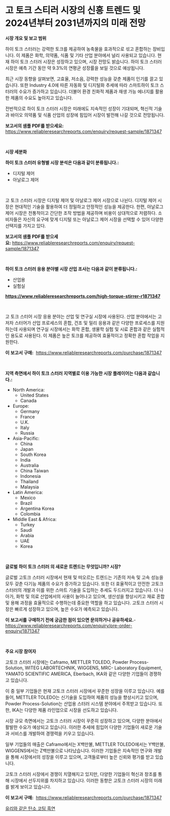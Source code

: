 <p><h1>고 토크 스티러 시장의 신흥 트렌드 및 2024년부터 2031년까지의 미래 전망</h1></p><p><strong>시장 개요 및 보고 범위</strong></p>
<p><p>하이 토크 스터러는 강력한 토크를 제공하여 농축물을 효과적으로 섞고 혼합하는 장비입니다. 이 제품은 화학, 의약품, 식품 및 기타 산업 분야에서 널리 사용되고 있습니다. 현재 하이 토크 스터러 시장은 성장하고 있으며, 시장 전망도 밝습니다. 하이 토크 스터러 시장은 예측 기간 동안 약 9.3%의 연평균 성장률을 보일 것으로 예상됩니다.</p><p>최근 시장 동향을 살펴보면, 고효율, 저소음, 강력한 성능을 갖춘 제품이 인기를 끌고 있습니다. 또한 Industry 4.0에 따른 자동화 및 디지털화 추세에 따라 스마트하이 토크 스터러의 수요가 증가하고 있습니다. 더불어 환경 친화적 제품과 재생 가능 에너지를 활용한 제품의 수요도 높아지고 있습니다.</p><p>전반적으로 하이 토크 스터러 시장은 미래에도 지속적인 성장이 기대되며, 혁신적 기술과 바이오 의약품 및 식품 산업의 성장에 힘입어 시장이 발전해 나갈 것으로 전망됩니다.</p></p>
<p><strong>보고서의 샘플 PDF를 받으세요:</strong> <a href="https://www.reliableresearchreports.com/enquiry/request-sample/1871347">https://www.reliableresearchreports.com/enquiry/request-sample/1871347</a></p>
<p>&nbsp;</p>
<p><strong>시장 세분화</strong></p>
<p><strong>하이 토크 스터러 유형별 시장 분석은 다음과 같이 분류됩니다.:</strong></p>
<p><ul><li>디지털 제어</li><li>아날로그 제어</li></ul></p>
<p>&nbsp;</p>
<p><p>고 토크 스터러 시장은 디지털 제어 및 아날로그 제어 시장으로 나뉜다. 디지털 제어 시장은 현대적인 기술을 활용하여 더 정밀하고 안정적인 성능을 제공한다. 한편, 아날로그 제어 시장은 전통적이고 간단한 조작 방법을 제공하며 비용이 상대적으로 저렴하다. 소비자들은 자신의 요구에 맞게 디지털 또는 아날로그 제어 시장을 선택할 수 있어 다양한 선택지를 가지고 있다.</p></p>
<p><strong>보고서의 샘플 PDF를 받으세요:</strong>&nbsp;<a href="https://www.reliableresearchreports.com/enquiry/request-sample/1871347">https://www.reliableresearchreports.com/enquiry/request-sample/1871347</a></p>
<p>&nbsp;</p>
<p><strong> 하이 토크 스터러 응용 분야별 시장 산업 조사는 다음과 같이 분류됩니다.:</strong></p>
<p><ul><li>산업용</li><li>실험실</li></ul></p>
<p><strong><a href="https://www.reliableresearchreports.com/high-torque-stirrer-r1871347">https://www.reliableresearchreports.com/high-torque-stirrer-r1871347</a></strong></p>
<p>&nbsp;</p>
<p><p>고 토크 스터어 시장 응용 분야는 산업 및 연구실 시장에 사용된다. 산업 분야에서는 고저차 스터어가 산업 프로세스의 혼합, 건조 및 밀리 응용과 같은 다양한 프로세스를 지원하는데 사용되며 연구실 시장에서는 화학 혼합, 생물학 실험 및 시료 혼합과 같은 실험적인 용도로 사용된다. 이 제품은 높은 토크를 제공하여 효율적이고 정확한 혼합 작업을 지원한다.</p></p>
<p><strong>이 보고서 구매:</strong>&nbsp; <a href="https://www.reliableresearchreports.com/purchase/1871347">https://www.reliableresearchreports.com/purchase/1871347</a></p>
<p>&nbsp;</p>
<p><strong>지역 측면에서 하이 토크 스터러 지역별로 이용 가능한 시장 플레이어는 다음과 같습니다.:</strong></p>
<p><ul>
    <li>
        North America:
        <ul>
            <li>United States</li>
            <li>Canada</li>
        </ul>
    </li>
    <li>
        Europe:
        <ul>
            <li>Germany</li>
            <li>France</li>
            <li>U.K.</li>
            <li>Italy</li>
            <li>Russia</li>
        </ul>
    </li>
    <li>
        Asia-Pacific:
        <ul>
            <li>China</li>
            <li>Japan</li>
            <li>South Korea</li>
            <li>India</li>
            <li>Australia</li>
            <li>China Taiwan</li>
            <li>Indonesia</li>
            <li>Thailand</li>
            <li>Malaysia</li>
        </ul>
    </li>
    <li>
        Latin America:
        <ul>
            <li>Mexico</li>
            <li>Brazil</li>
            <li>Argentina Korea</li>
            <li>Colombia</li>
        </ul>
    </li>
    <li>
        Middle East & Africa:
        <ul>
            <li>Turkey</li>
            <li>Saudi</li>
            <li>Arabia</li>
            <li>UAE</li>
            <li>Korea</li>
        </ul>
    </li>
    </ul></p>
<p>&nbsp;</p>
<p><strong>글로벌 하이 토크 스터러 의 새로운 트렌드는 무엇입니까? 시장?</strong></p>
<p><p>글로벌 고토크 스터러 시장에서 현재 및 떠오르는 트렌드는 기존의 저속 및 고속 성능을 모두 갖춘 다기능 제품의 수요가 증가하고 있습니다. 또한 더 효율적이고 안전한 고토크 스터러의 개발과 이를 위한 스마트 기술을 도입하는 추세도 두드러지고 있습니다. 더 나아가, 화학 및 의료 산업에서의 사용이 늘어나고 있으며, 생산성을 향상시키고 재료 혼합 및 용해 과정을 효율적으로 수행하는데 중요한 역할을 하고 있습니다. 고토크 스터러 시장은 빠르게 성장하고 있으며, 높은 수요가 예측되고 있습니다.</p></p>
<p><strong>이 보고서를 구매하기 전에 궁금한 점이 있으면 문의하거나 공유하세요.</strong>- <a href="https://www.reliableresearchreports.com/enquiry/pre-order-enquiry/1871347">https://www.reliableresearchreports.com/enquiry/pre-order-enquiry/1871347</a></p>
<p>&nbsp;</p>
<p><strong>주요 시장 참여자</strong></p>
<p><p>고토크 스터러 시장에는 Caframo, METTLER TOLEDO, Powder Process-Solution, WITEG LABORTECHNIK, WIGGENS, MRC- Laboratory Equipment, YAMATO SCIENTIFIC AMERICA, Eberbach, IKA와 같은 다양한 기업들이 경쟁하고 있습니다.</p><p>이 중 일부 기업들은 현재 고토크 스터러 시장에서 꾸준한 성장을 이루고 있습니다. 예를 들어, METTLER TOLEDO는 신기술을 도입하여 제품의 성능을 향상시키고 있으며, Powder Process-Solution는 산업용 스터러 시스템 분야에서 주목받고 있습니다. 또한, IKA는 다양한 제품 라인업으로 시장을 선도하고 있습니다.</p><p>시장 규모 측면에서는 고토크 스터러 시장이 꾸준히 성장하고 있으며, 다양한 분야에서 활발한 수요가 예상되고 있습니다. 이러한 추세에 힘입어 다양한 기업들이 새로운 기술과 서비스를 개발하여 경쟁력을 키우고 있습니다.</p><p>일부 기업들의 매출은 Caframo에서는 X백만불, METTLER TOLEDO에서는 Y백만불, WIGGENS에서는 Z백만불으로 나타났습니다. 이러한 기업들은 지속적인 연구와 개발을 통해 시장에서의 성장을 이루고 있으며, 고객들로부터 높은 신뢰와 평가를 받고 있습니다.</p><p>고토크 스터러 시장에서 경쟁이 치열해지고 있지만, 다양한 기업들이 혁신과 창조를 통해 시장에서 선두지위를 차지하고 있습니다. 이러한 동향은 고토크 스터러 시장의 미래를 밝게 보이고 있습니다.</p></p>
<p><strong>이 보고서 구매:</strong>&nbsp;&nbsp;<a href="https://www.reliableresearchreports.com/purchase/1871347">https://www.reliableresearchreports.com/purchase/1871347</a></p>
<p><p><a href="https://medium.com/@stanleylyittle554467/%EC%9C%A0%EB%A6%AC%EA%B0%99%EC%9D%80-%ED%83%84%EC%86%8C-%EC%BD%94%ED%8C%85%EB%90%9C-%ED%9D%91%EC%97%B0-%EC%8B%9C%EC%9E%A5-%EC%8B%9C%EC%9E%A5-cagr-%EC%8B%9C%EC%9E%A5-%EB%8F%99%ED%96%A5-%EB%B0%8F-%EC%84%B1%EC%9E%A5-%EC%A0%84%EB%9E%B5%EC%97%90-%EB%8C%80%ED%95%9C-%ED%86%B5%EC%B0%B0%EB%A0%A5-cab7faacaee8">유리와 같은 탄소 코팅 흑연</a></p></p>